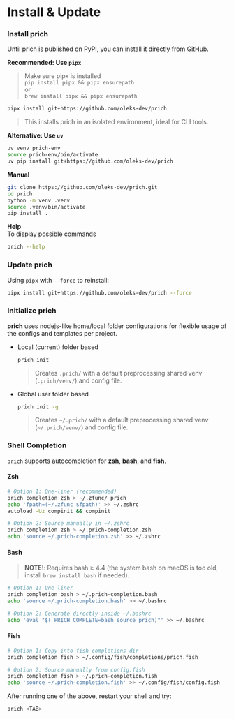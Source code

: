 # Install & Update
### **Install prich**
    
Until prich is published on PyPI, you can install it directly from GitHub.
 
**Recommended: Use `pipx`**  
> Make sure pipx is installed  
> `pip install pipx && pipx ensurepath`  
> or  
> `brew install pipx && pipx ensurepath`  

```bash
pipx install git+https://github.com/oleks-dev/prich
```
> This installs prich in an isolated environment, ideal for CLI tools.  

**Alternative: Use `uv`**
```bash
uv venv prich-env
source prich-env/bin/activate
uv pip install git+https://github.com/oleks-dev/prich
```

**Manual**
```bash
git clone https://github.com/oleks-dev/prich.git
cd prich
python -m venv .venv
source .venv/bin/activate
pip install .
```

**Help**  
To display possible commands 
```bash
prich --help
```

### **Update prich**

Using `pipx` with `--force` to reinstall:
```bash
pipx install git+https://github.com/oleks-dev/prich --force
```


### **Initialize prich**
**prich** uses nodejs-like home/local folder configurations for flexible usage of the configs and templates per project.  

   - Local (current) folder based
       ```bash
       prich init
       ```
       > Creates `.prich/` with a default preprocessing shared venv (`.prich/venv/`) and config file.  

   - Global user folder based
       ```bash
       prich init -g
       ```
     
       > Creates `~/.prich/` with a default preprocessing shared venv (`~/.prich/venv/`) and config file.


### Shell Completion  
`prich` supports autocompletion for **zsh**, **bash**, and **fish**.

#### Zsh  
```bash
# Option 1: One-liner (recommended)
prich completion zsh > ~/.zfunc/_prich
echo 'fpath=(~/.zfunc $fpath)' >> ~/.zshrc
autoload -Uz compinit && compinit

# Option 2: Source manually in ~/.zshrc
prich completion zsh > ~/.prich-completion.zsh
echo 'source ~/.prich-completion.zsh' >> ~/.zshrc
```

#### Bash  
> **NOTE!**: Requires bash ≥ 4.4 (the system bash on macOS is too old,
install `brew install bash` if needed).

```bash
# Option 1: One-liner
prich completion bash > ~/.prich-completion.bash
echo 'source ~/.prich-completion.bash' >> ~/.bashrc

# Option 2: Generate directly inside ~/.bashrc
echo 'eval "$(_PRICH_COMPLETE=bash_source prich)"' >> ~/.bashrc
```

#### Fish
```bash
# Option 1: Copy into fish completions dir
prich completion fish > ~/.config/fish/completions/prich.fish

# Option 2: Source manually from config.fish
prich completion fish > ~/.prich-completion.fish
echo 'source ~/.prich-completion.fish' >> ~/.config/fish/config.fish
```

After running one of the above, restart your shell and try:  
```bash
prich <TAB>
```
